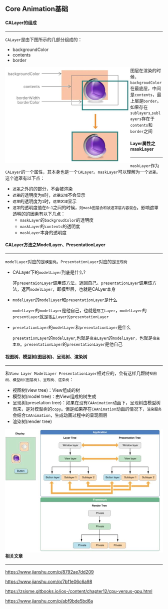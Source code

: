 ## Core Animation基础



#### CALayer的组成

------

`CALayer`是由下图所示的几部分组成的：

- backgroundColor
- contents
- border

<img src='../img/2.jpg' align=left width=400>

图层在渲染的时候，`backgroudColor`在最底层，中间是`contents`，最上层是`border`。如果存在`sublayers`,`sublayers`存在于`contents`和`border`之间



#### Layer属性之maskLayer

-------

`maskLayer`作为`CALayer`的一个属性，其本身也是一个`CALayer`。`maskLayer`可以理解为一个`遮罩`。这个遮罩有以下点：

- `遮罩`之外的的部分，不会被渲染
- `遮罩`的透明度为`0`时，`遮罩区域`不会显示
- `遮罩`的透明度为`1`时，`遮罩区域`显示
- `遮罩`的透明度值在`0~1`之间的时候，`则mask图层会和被遮罩层内容混合`。影响遮罩透明的的因素有以下几点：
  - `maskLayer`的`backgroudColor`的透明度
  - `maskLayer`的`contents`的透明度
  - `maskLayer`本身的透明度



#### CALayer方法之ModelLayer、PresentationLayer

------

`modelLayer`对应的是`模型树`。`PresentationLayer`对应的是`呈现树`

- CALayer下的`modelLayer`到底是什么?

  非`presentaionLayer`调用该方法，返回自己。`presentationLayer`调用该方法，返回`modelLayer`，即模型层，也就是CALyer本身

- `modelLayer`的`modelLayer`和`presentationLayer`是什么

  `modelLayer`的`modelLayer`是他自己，也就是`宿主Layer`，`modelLayer`的`presentLayer`就是`宿主Layer的presentationLayer`

- `presetationLayer`的`modelLayer`和`presentationLayer`是什么

  `presetationLayer`的`modelLayer`,也就是`宿主Layer`的`modelLayer`，也就是`宿主本身`。`presentationLayer`的`presentationLayer`是他自己



#### 视图树、模型树(图层树)、呈现树、渲染树

------

和`View Layer ModelLayer PresentationLayer`相对应的，会有这样几颗树`视图树、模型树(图层树)、呈现树、渲染树`：

- 视图树(view tree)：View组成的树
- 模型树(model tree)：由View组成的树生成
- 呈现树(presetation tree)：如果在没有`CAAnimation`动画下，呈现树由模型树而来，是对模型树的`copy`。但是如果存在`CAAnimation`动画的情况下，`渲染服务`会结合`CAAnimation`，生成动画过程中的呈现图层
- 渲染树(render tree)

<img src='../img/1.jpg' align=left>





#### 相关文章

------

https://www.jianshu.com/p/8792ae7dd209

https://www.jianshu.com/p/7bf1e06c6a98

https://zsisme.gitbooks.io/ios-/content/chapter12/cpu-versus-gpu.html

https://www.jianshu.com/p/abf9bde5bd6a